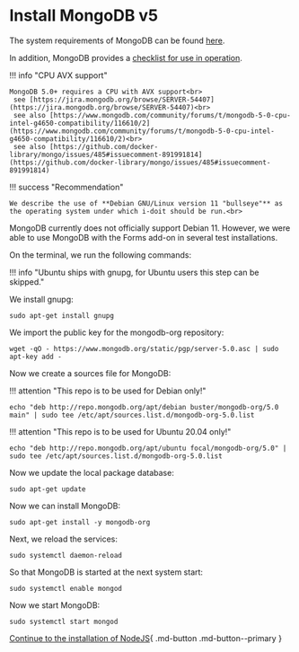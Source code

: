 # Install MongoDB v5

The system requirements of MongoDB can be found [here](https://docs.mongodb.com/manual/administration/production-notes/).

In addition, MongoDB provides a [checklist for use in operation](https://docs.mongodb.com/manual/administration/production-checklist-operations/#operations-checklist).

!!! info "CPU AVX support"

    MongoDB 5.0+ requires a CPU with AVX support<br>
     see [https://jira.mongodb.org/browse/SERVER-54407](https://jira.mongodb.org/browse/SERVER-54407)<br>
     see also [https://www.mongodb.com/community/forums/t/mongodb-5-0-cpu-intel-g4650-compatibility/116610/2](https://www.mongodb.com/community/forums/t/mongodb-5-0-cpu-intel-g4650-compatibility/116610/2)<br>
     see also [https://github.com/docker-library/mongo/issues/485#issuecomment-891991814](https://github.com/docker-library/mongo/issues/485#issuecomment-891991814)

!!! success "Recommendation"

    We describe the use of **Debian GNU/Linux version 11 "bullseye"** as the operating system under which i-doit should be run.<br>

MongoDB currently does not officially support Debian 11. However, we were able to use MongoDB with the Forms add-on in several test installations.

On the terminal, we run the following commands:

!!! info "Ubuntu ships with gnupg, for Ubuntu users this step can be skipped."

We install gnupg:

    sudo apt-get install gnupg

We import the public key for the mongodb-org repository:

    wget -qO - https://www.mongodb.org/static/pgp/server-5.0.asc | sudo apt-key add -

Now we create a sources file for MongoDB:

!!! attention "This repo is to be used for Debian only!"

```shell
echo "deb http://repo.mongodb.org/apt/debian buster/mongodb-org/5.0 main" | sudo tee /etc/apt/sources.list.d/mongodb-org-5.0.list 
```

!!! attention "This repo is to be used for Ubuntu 20.04 only!"

```shell
echo "deb http://repo.mongodb.org/apt/ubuntu focal/mongodb-org/5.0" | sudo tee /etc/apt/sources.list.d/mongodb-org-5.0.list 
```

Now we update the local package database:

    sudo apt-get update

Now we can install MongoDB:

    sudo apt-get install -y mongodb-org

Next, we reload the services:

    sudo systemctl daemon-reload

So that MongoDB is started at the next system start:

    sudo systemctl enable mongod

Now we start MongoDB:

    sudo systemctl start mongod

[Continue to the installation of NodeJS](./install-nodejs.md){ .md-button .md-button--primary }
